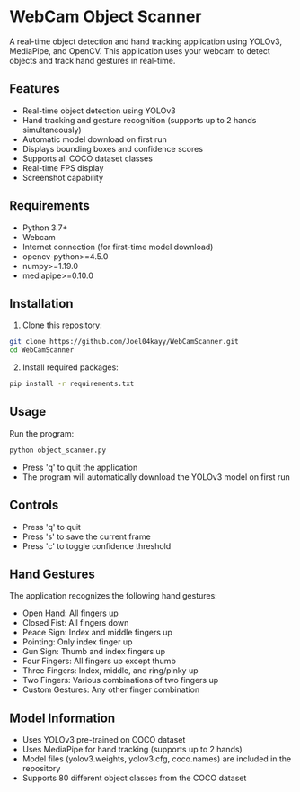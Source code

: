 # WebCam Object Scanner

A real-time object detection and hand tracking application using YOLOv3, MediaPipe, and OpenCV. This application uses your webcam to detect objects and track hand gestures in real-time.

## Features
- Real-time object detection using YOLOv3
- Hand tracking and gesture recognition (supports up to 2 hands simultaneously)
- Automatic model download on first run
- Displays bounding boxes and confidence scores
- Supports all COCO dataset classes
- Real-time FPS display
- Screenshot capability

## Requirements
- Python 3.7+
- Webcam
- Internet connection (for first-time model download)
- opencv-python>=4.5.0
- numpy>=1.19.0
- mediapipe>=0.10.0

## Installation

1. Clone this repository:
```bash
git clone https://github.com/Joel04kayy/WebCamScanner.git
cd WebCamScanner
```

2. Install required packages:
```bash
pip install -r requirements.txt
```

## Usage

Run the program:
```bash
python object_scanner.py
```

- Press 'q' to quit the application
- The program will automatically download the YOLOv3 model on first run

## Controls
- Press 'q' to quit
- Press 's' to save the current frame
- Press 'c' to toggle confidence threshold

## Hand Gestures
The application recognizes the following hand gestures:
- Open Hand: All fingers up
- Closed Fist: All fingers down
- Peace Sign: Index and middle fingers up
- Pointing: Only index finger up
- Gun Sign: Thumb and index fingers up
- Four Fingers: All fingers up except thumb
- Three Fingers: Index, middle, and ring/pinky up
- Two Fingers: Various combinations of two fingers up
- Custom Gestures: Any other finger combination

## Model Information
- Uses YOLOv3 pre-trained on COCO dataset
- Uses MediaPipe for hand tracking (supports up to 2 hands)
- Model files (yolov3.weights, yolov3.cfg, coco.names) are included in the repository
- Supports 80 different object classes from the COCO dataset 



